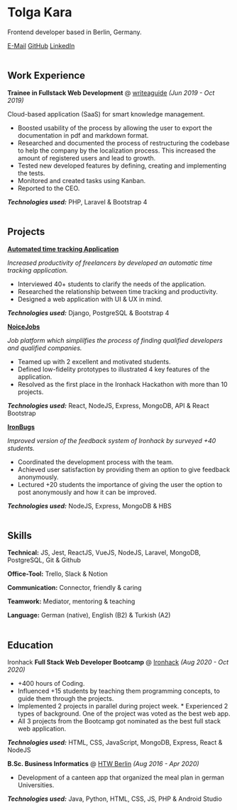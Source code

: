 # Tolga Kara

Frontend developer based in Berlin, Germany.

[E-Mail](tolgakara2.0@gmail.com)
[GitHub](https://github.com/TolgaKara)
[LinkedIn](https://www.linkedin.com/in/tolgakara/)
<br/><br/>

## Work Experience

**Trainee in Fullstack Web Development**
@ [writeaguide](https://writeaguide.com/) _(Jun 2019 - Oct 2019)_

Cloud-based application (SaaS) for smart knowledge management.

- Boosted usability of the process by allowing the user to export the documentation in pdf and markdown format.
- Researched and documented the process of restructuring the codebase to help the company by the localization process. This increased the amount of registered users and lead to growth.
- Tested new developed features by defining, creating and implementing the tests.
- Monitored and created tasks using Kanban.
- Reported to the CEO.

_**Technologies used:**_ PHP, Laravel & Bootstrap 4
<br/><br/>

## Projects

**[Automated time tracking Application](https://github.com/TolgaKara/prodai)**

_Increased productivity of freelancers by developed an automatic time tracking application._

- Interviewed 40+ students to clarify the needs of the application.
- Researched the relationship between time tracking and productivity.
- Designed a web application with UI & UX in mind.

_**Technologies used:**_ Django, PostgreSQL & Bootstrap 4

**[NoiceJobs](https://github.com/NoiceJobs/NoiceJobs)**

_Job platform which simplilfies the process of finding qualified developers and qualified companies._

- Teamed up with 2 excellent and motivated students.
- Defined low-fidelity prototypes to illustrated 4 key features of the application.
- Resolved as the first place in the Ironhack Hackathon with more than 10 projects.

_**Technologies used:**_ React, NodeJS, Express, MongoDB, API & React Bootstrap

**[IronBugs](https://github.com/IronBuggers/IronBugs)**

_Improved version of the feedback system of Ironhack by surveyed +40 students._

- Coordinated the development process with the team.
- Achieved user satisfaction by providing them an option to give feedback anonymously.
- Lectured +20 students the importance of giving the user the option to post anonymously and how it can be improved.

_**Technologies used:**_ NodeJS, Express, MongoDB & HBS
<br/><br/>

## Skills

**Technical:** JS, Jest, ReactJS, VueJS, NodeJS, Laravel, MongoDB, PostgreSQL, Git & Github

**Office-Tool:** Trello, Slack & Notion

**Communication:** Connector, friendly & caring

**Teamwork:** Mediator, mentoring & teaching

**Language:** German (native), English (B2) & Turkish (A2)
<br/><br/>

## Education

Ironhack
**Full Stack Web Developer Bootcamp** @ [Ironhack](https://ironhack.com/) _(Aug 2020 - Oct 2020)_

- +400 hours of Coding.
- Influenced +15 students by teaching them programming concepts, to guide them through the projects.
- Implemented 2 projects in parallel during project week. \* Experienced 2 types of background. One of the project was voted as the best web app.
- All 3 projects from the Bootcamp got nominated as the best full stack web application.

_**Technologies used:**_ HTML, CSS, JavaScript, MongoDB, Express, React & NodeJS

**B.Sc. Business Informatics** @ [HTW Berlin](https://www.htw-berlin.de/) _(Aug 2016 - Apr 2020)_

- Development of a canteen app that organized the meal plan in german Universities.

_**Technologies used:**_ Java, Python, HTML, CSS, JS, PHP & Android Studio
